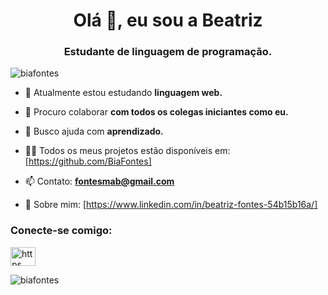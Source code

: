 <h1 align="center">Olá 👋, eu sou a Beatriz</h1>
<h3 align="center">Estudante de linguagem de programação.</h3>

<p align="left"> <img src=" https://komarev.com/ghpvc/?username=biafontes&label=Profile%20views&color=0e75b6&style=flat" alt="biafontes" /> </p>

- 🌱 Atualmente estou estudando **linguagem web.**

- 👯 Procuro colaborar **com todos os colegas iniciantes como eu.**

- 🤝 Busco ajuda com **aprendizado.**

- 👨‍💻 Todos os meus projetos estão disponíveis em: [https://github.com/BiaFontes]
- 📫 Contato: **fontesmab@gmail.com**

- 📄 Sobre mim: [https://www.linkedin.com/in/beatriz-fontes-54b15b16a/]

<h3 align="left">Conecte-se comigo:</h3>
<p align="left">
<a href="https://linkedin.com/in/https://www.linkedin.com/in/beatriz-fontes-54b15b16a/" target="blank"><img align="center" src="https://raw.githubusercontent.com/rahuldkjain/github-profile-readme-generator/master/src/images/icons/Social/linked-in-alt.svg" alt="https ://www.linkedin.com/in/beatriz-fontes-54b15b16a/" height="30" width="40" /></a>
</p>

<p><img align="center" src= "https://github-readme-stats.vercel.app/api/top-langs?username=biafontes&show_icons=true&locale=en&layout=compact" alt="biafontes" /></p>
